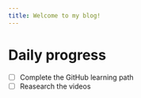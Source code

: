 ```yaml
---
title: Welcome to my blog!
---
```

# Daily progress
- [ ] Complete the GitHub learning path
- [ ] Reasearch the videos
